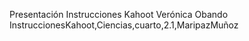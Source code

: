 Presentación Instrucciones Kahoot Verónica Obando
InstruccionesKahoot,Ciencias,cuarto,2.1,MaripazMuñoz